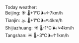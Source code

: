 Today weather:  
Beijing: ☀️ 🌡️+1°C 🌬️←7km/h  
Tianjin: 🌫  🌡️+1°C 🌬️↖4km/h  
Shijiazhuang: ☀️ 🌡️-1°C 🌬️↘4km/h  
Tangshan: ☀️ 🌡️+3°C 🌬️↑1km/h  

